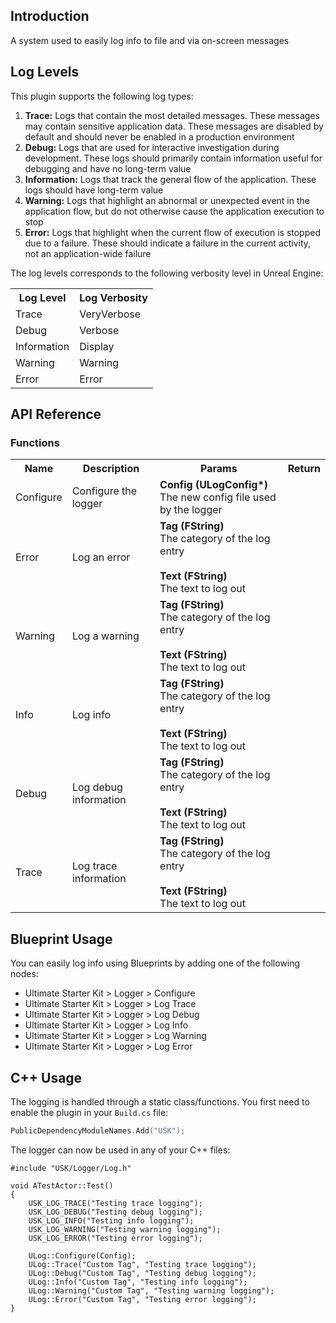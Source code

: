 ## Introduction
A system used to easily log info to file and via on-screen messages

## Log Levels
This plugin supports the following log types:
<ol>
    <li>
        <strong>Trace:</strong> Logs that contain the most detailed messages. These messages may contain sensitive application data. These messages are disabled by default and should never be enabled in a production environment
    </li>
    <li>
        <strong>Debug:</strong> Logs that are used for interactive investigation during development. These logs should primarily contain information useful for debugging and have no long-term value
    </li>
    <li>
        <strong>Information:</strong> Logs that track the general flow of the application. These logs should have long-term value
    </li>
    <li>
        <strong>Warning:</strong> Logs that highlight an abnormal or unexpected event in the application flow, but do not otherwise cause the application execution to stop
    </li>
    <li>
        <strong>Error:</strong> Logs that highlight when the current flow of execution is stopped due to a failure. These should indicate a failure in the current activity, not an application-wide failure
    </li>
</ol>

The log levels corresponds to the following verbosity level in Unreal Engine:
<table>
    <tr>
        <th>Log Level</th>
        <th>Log Verbosity</th>
    </tr>
    <tr>
        <td>Trace</td>
        <td>VeryVerbose</td>
    </tr>
    <tr>
        <td>Debug</td>
        <td>Verbose</td>
    </tr>
    <tr>
        <td>Information</td>
        <td>Display</td>
    </tr>
    <tr>
        <td>Warning</td>
        <td>Warning</td>
    </tr>
    <tr>
        <td>Error</td>
        <td>Error</td>
    </tr>
</table>

## API Reference
### Functions
<table>
	<tr>
		<th>Name</th>
		<th>Description</th>
		<th>Params</th>
		<th>Return</th>
	</tr>
	<tr>
		<td>Configure</td>
		<td>Configure the logger</td>
		<td><strong>Config (ULogConfig*)</strong><br/>The new config file used by the logger</td>
		<td></td>
	</tr>
	<tr>
		<td>Error</td>
		<td>Log an error</td>
		<td><strong>Tag (FString)</strong><br/>The category of the log entry<br/><br/><strong>Text (FString)</strong><br/>The text to log out</td>
		<td></td>
	</tr>
	<tr>
		<td>Warning</td>
		<td>Log a warning</td>
		<td><strong>Tag (FString)</strong><br/>The category of the log entry<br/><br/><strong>Text (FString)</strong><br/>The text to log out</td>
		<td></td>
	</tr>
	<tr>
		<td>Info</td>
		<td>Log info</td>
		<td><strong>Tag (FString)</strong><br/>The category of the log entry<br/><br/><strong>Text (FString)</strong><br/>The text to log out</td>
		<td></td>
	</tr>
	<tr>
		<td>Debug</td>
		<td>Log debug information</td>
		<td><strong>Tag (FString)</strong><br/>The category of the log entry<br/><br/><strong>Text (FString)</strong><br/>The text to log out</td>
		<td></td>
	</tr>
	<tr>
		<td>Trace</td>
		<td>Log trace information</td>
		<td><strong>Tag (FString)</strong><br/>The category of the log entry<br/><br/><strong>Text (FString)</strong><br/>The text to log out</td>
		<td></td>
	</tr>
</table>

## Blueprint Usage
You can easily log info using Blueprints by adding one of the following nodes:
<ul>
	<li>Ultimate Starter Kit > Logger > Configure</li>
    <li>Ultimate Starter Kit > Logger > Log Trace</li>
    <li>Ultimate Starter Kit > Logger > Log Debug</li>
    <li>Ultimate Starter Kit > Logger > Log Info</li>
    <li>Ultimate Starter Kit > Logger > Log Warning</li>
    <li>Ultimate Starter Kit > Logger > Log Error</li>
</ul>

## C++ Usage
The logging is handled through a static class/functions. You first need to enable the plugin in your <code>Build.cs</code> file:
```c++
PublicDependencyModuleNames.Add("USK");
```

The logger can now be used in any of your C++ files:
```
#include "USK/Logger/Log.h"

void ATestActor::Test()
{
    USK_LOG_TRACE("Testing trace logging");
    USK_LOG_DEBUG("Testing debug logging");
    USK_LOG_INFO("Testing info logging");
    USK_LOG_WARNING("Testing warning logging");
    USK_LOG_ERROR("Testing error logging");

	ULog::Configure(Config);
    ULog::Trace("Custom Tag", "Testing trace logging");
    ULog::Debug("Custom Tag", "Testing debug logging");
    ULog::Info("Custom Tag", "Testing info logging");
    ULog::Warning("Custom Tag", "Testing warning logging");
    ULog::Error("Custom Tag", "Testing error logging");
}
```

